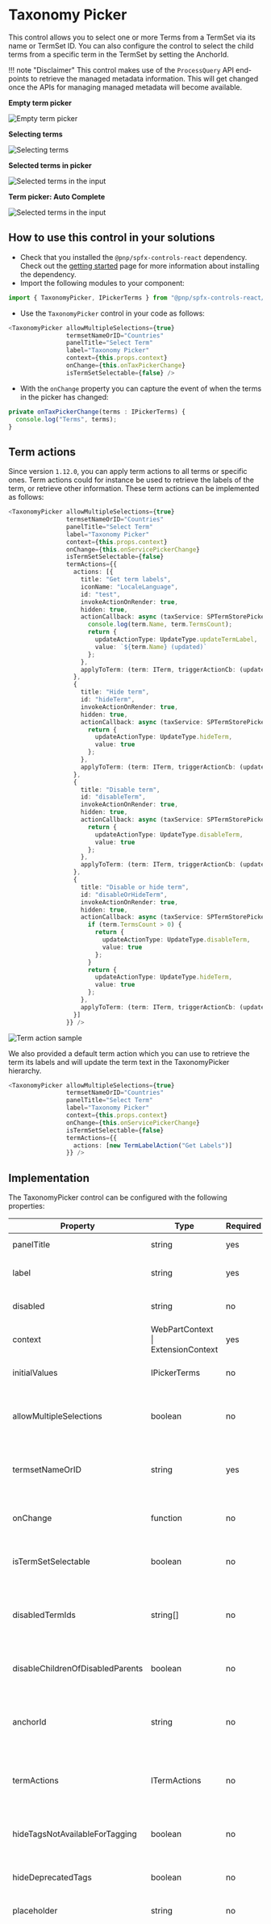 # Taxonomy Picker

This control allows you to select one or more Terms from a TermSet via its name or TermSet ID. You can also configure the control to select the child terms from a specific term in the TermSet by setting the AnchorId.

!!! note "Disclaimer" 
    This control makes use of the `ProcessQuery` API end-points to retrieve the managed metadata information. This will get changed once the APIs for managing managed metadata will become available.

**Empty term picker**

![Empty term picker](../assets/termpicker-empty.png)

**Selecting terms**

![Selecting terms](../assets/termPicker-tree-selection.png)

**Selected terms in picker** 

![Selected terms in the input](../assets/termpicker-selected-terms.png)

**Term picker: Auto Complete**

![Selected terms in the input](../assets/termpicker-input-autocomplete.png)


## How to use this control in your solutions

- Check that you installed the `@pnp/spfx-controls-react` dependency. Check out the [getting started](../../#getting-started) page for more information about installing the dependency.
- Import the following modules to your component:

```TypeScript
import { TaxonomyPicker, IPickerTerms } from "@pnp/spfx-controls-react/lib/TaxonomyPicker";
```

- Use the `TaxonomyPicker` control in your code as follows:

```TypeScript
<TaxonomyPicker allowMultipleSelections={true}
                termsetNameOrID="Countries"
                panelTitle="Select Term"
                label="Taxonomy Picker"
                context={this.props.context}
                onChange={this.onTaxPickerChange}
                isTermSetSelectable={false} />
```

- With the `onChange` property you can capture the event of when the terms in the picker has changed:

```typescript
private onTaxPickerChange(terms : IPickerTerms) {
  console.log("Terms", terms);
}
```

## Term actions

Since version `1.12.0`, you can apply term actions to all terms or specific ones. Term actions could for instance be used to retrieve the labels of the term, or retrieve other information. These term actions can be implemented as follows:

```typescript
<TaxonomyPicker allowMultipleSelections={true}
                termsetNameOrID="Countries"
                panelTitle="Select Term"
                label="Taxonomy Picker"
                context={this.props.context}
                onChange={this.onServicePickerChange}
                isTermSetSelectable={false}
                termActions={{
                  actions: [{
                    title: "Get term labels",
                    iconName: "LocaleLanguage",
                    id: "test",
                    invokeActionOnRender: true,
                    hidden: true,
                    actionCallback: async (taxService: SPTermStorePickerService, term: ITerm) => {
                      console.log(term.Name, term.TermsCount);
                      return {
                        updateActionType: UpdateType.updateTermLabel,
                        value: `${term.Name} (updated)`
                      };
                    },
                    applyToTerm: (term: ITerm, triggerActionCb: (updateAction: UpdateAction) => void, setActionStateForTerm: (actionId: string, termId: string, type: "disabled" | "hidden", value: boolean) => void) => (term && term.Name && term.Name === "internal")
                  },
                  {
                    title: "Hide term",
                    id: "hideTerm",
                    invokeActionOnRender: true,
                    hidden: true,
                    actionCallback: async (taxService: SPTermStorePickerService, term: ITerm) => {
                      return {
                        updateActionType: UpdateType.hideTerm,
                        value: true
                      };
                    },
                    applyToTerm: (term: ITerm, triggerActionCb: (updateAction: UpdateAction) => void, setActionStateForTerm: (actionId: string, termId: string, type: "disabled" | "hidden", value: boolean) => void) => (term && term.Name && (term.Name.toLowerCase() === "help desk" || term.Name.toLowerCase() === "multi-column valo site page"))
                  },
                  {
                    title: "Disable term",
                    id: "disableTerm",
                    invokeActionOnRender: true,
                    hidden: true,
                    actionCallback: async (taxService: SPTermStorePickerService, term: ITerm) => {
                      return {
                        updateActionType: UpdateType.disableTerm,
                        value: true
                      };
                    },
                    applyToTerm: (term: ITerm, triggerActionCb: (updateAction: UpdateAction) => void, setActionStateForTerm: (actionId: string, termId: string, type: "disabled" | "hidden", value: boolean) => void) => (term && term.Name && term.Name.toLowerCase() === "secured")
                  },
                  {
                    title: "Disable or hide term",
                    id: "disableOrHideTerm",
                    invokeActionOnRender: true,
                    hidden: true,
                    actionCallback: async (taxService: SPTermStorePickerService, term: ITerm) => {
                      if (term.TermsCount > 0) {
                        return {
                          updateActionType: UpdateType.disableTerm,
                          value: true
                        };
                      }
                      return {
                        updateActionType: UpdateType.hideTerm,
                        value: true
                      };
                    },
                    applyToTerm: (term: ITerm, triggerActionCb: (updateAction: UpdateAction) => void, setActionStateForTerm: (actionId: string, termId: string, type: "disabled" | "hidden", value: boolean) => void) => true
                  }]
                }} />
```

![Term action sample](../assets/term-action.png)

We also provided a default term action which you can use to retrieve the term its labels and will update the term text in the TaxonomyPicker hierarchy.

```typescript
<TaxonomyPicker allowMultipleSelections={true}
                termsetNameOrID="Countries"
                panelTitle="Select Term"
                label="Taxonomy Picker"
                context={this.props.context}
                onChange={this.onServicePickerChange}
                isTermSetSelectable={false}
                termActions={{
                  actions: [new TermLabelAction("Get Labels")]
                }} />
```

## Implementation

The TaxonomyPicker control can be configured with the following properties:

| Property | Type | Required | Description |
| ---- | ---- | ---- | ---- |
| panelTitle | string | yes | TermSet Picker Panel title. |
| label | string | yes | Text displayed above the Taxonomy Picker. |
| disabled | string | no | Specify if the control needs to be disabled. |
| context | WebPartContext \| ExtensionContext | yes | Context of the current web part or extension. |
| initialValues | IPickerTerms | no | Defines the selected by default term sets. |
| allowMultipleSelections | boolean | no | Defines if the user can select only one or many term sets. Default value is false. |
| termsetNameOrID | string | yes | The name or Id of your TermSet that you would like the Taxonomy Picker to chose terms from. |
| onChange | function | no |  captures the event of when the terms in the picker has changed. |
| isTermSetSelectable | boolean | no | Specify if the TermSet itself is selectable in the tree view. |
| disabledTermIds | string[] | no | Specify which terms should be disabled in the term set so that they cannot be selected. |
| disableChildrenOfDisabledParents | boolean | no | Specify if you want to disable the child terms when their parent is disabled. |
| anchorId | string | no | Set the anchorid to a child term in the TermSet to be able to select terms from that level and below. |
| termActions | ITermActions | no | Allows to execute custom action on the term like e.g. get other term labelsITermActions. |
| hideTagsNotAvailableForTagging | boolean | no | Specifies if the tags marked with 'Available for tagging' = false should be hidden |
| hideDeprecatedTags | boolean | no | Specifies if deprecated tags  should be hidden |
| placeholder | string | no | Short text hint to display in empty picker |
| errorMessage | string | no | Static error message displayed below the picker. Use `onGetErrorMessage` to dynamically change the error message displayed (if any) based on the current value. `errorMessage` and `onGetErrorMessage` are mutually exclusive (`errorMessage` takes precedence). |
| onGetErrorMessage | (value: IPickerTerms) => string \| Promise&lt;string&gt; | no | The method is used to get the validation error message and determine whether the input value is valid or not. Mutually exclusive with the static string `errorMessage` (it will take precedence over this).<br />When it returns string:<ul><li>If valid, it returns empty string.</li><li>If invalid, it returns the error message string to be shown below the picker.</li></ul><br />When it returns Promise&lt;string&gt;:<ul><li>The resolved value is display as error message.</li><li>The rejected, the value is thrown away.</li></ul> |
| required | boolean | no | Specifies if to display an asterisk near the label. Note that error message should be specified in `onGetErrorMessage` or `errorMessage` |

Interface `IPickerTerm`

| Property | Type | Required | Description |
| ---- | ---- | ---- | ---- |
| key | string | yes | The ID of the term |
| name | string | yes | The name of the term |
| path | string | yes | The path of the term |
| termSet | string | yes | The Id of the parent TermSet of the term |
| termSetName | string | no | The Name of the parent TermSet of the term |

Interface `IPickerTerms`

An Array of IPickerTerm

Interface `ITermActions`

| Property | Type | Required | Description | Default |
| ---- | ---- | ---- | ---- | ---- |
| actions | ITermAction[] | yes | The array of supported actions | |
| termActionsDisplayStyle | TermActionsDisplayStyle | no | Defines how to display term action button, available options: text, icon, text and icon | text |
| termActionsDisplayMode | TermActionsDisplayMode | no | Defines how to display term actions, as buttons or dropdown | buttons |
| initialize | (spTermService: SPTermStorePickerService) => Promise\<void\> | no | Initializes the term action with the taxonomy service |

Interface `ITermAction`

| Property | Type | Required | Description |
| ---- | ---- | ---- | ---- |
| id | string | yes | Unique id of the term action |
| title | string | yes | Action title |
| iconName | string | no | Name of the icon to be used to display action |
| hidden | boolean | no | Specify if the action is hidden. This could be used for instance when you want to invoke the action right after rendering. |
| invokeActionOnRender | boolean | no | Specifies if you want to invoke the action on render |
| applyToTerm | (currentTerm: ITerm, triggerActionCallback: (updateAction: UpdateAction) => void, setActionStateForTerm: (actionId: string, termId: string, type: "disabled" | "hidden", value: boolean) => void) => Promise\<boolean> \| boolean | yes | Method checks if the current term is supported for the action. The method provices a couple of additional callback functions to make it possibe to programatically change the terms and its actions. |
| actionCallback | (spTermService: SPTermStorePickerService, currentTerm: ITerm) => Promise\<UpdateAction\> | yes | Method to be executed when action is fired |


Interface `UpdateAction`

| Property | Type | Required | Description |
| ---- | ---- | ---- | ---- |
| updateActionType | UpdateType | yes | Defines the type of update you want to perform |
| value | string \| boolean | no | When `updateTermLabel` is used, it should return a string. When `hideTerm` or `disableTerm` are used, you should return a boolean. |

Enum `UpdateType`

| Value |
| ---- |
| updateTermLabel |
| updateTermsTree |
| hideTerm |
| disableTerm |
| selectTerm |

![](https://telemetry.sharepointpnp.com/sp-dev-fx-controls-react/wiki/controls/Placeholder)
